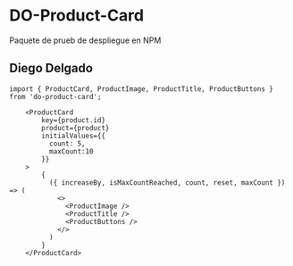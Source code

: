 # DO-Product-Card

Paquete de prueb de despliegue en NPM

## Diego Delgado

```
import { ProductCard, ProductImage, ProductTitle, ProductButtons } from 'do-product-card';
```

```
    <ProductCard
        key={product.id}
        product={product}
        initialValues={{
          count: 5,
          maxCount:10
        }}
    > 
        {
          ({ increaseBy, isMaxCountReached, count, reset, maxCount }) => (
            <>
              <ProductImage />
              <ProductTitle />
              <ProductButtons />
            </>
          )
        }
    </ProductCard>
```